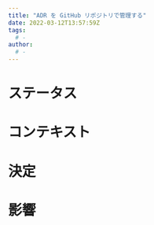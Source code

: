 ```yaml
---
title: "ADR を GitHub リポジトリで管理する"
date: 2022-03-12T13:57:59Z
tags:
  # - 
author:
  # -
---
```


# ステータス

# コンテキスト

# 決定

# 影響

